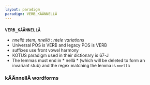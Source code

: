 ```yaml
---
layout: paradigm
paradigm: VERB_KÄÄNNELLÄ
---
```

### ` VERB_KÄÄNNELLÄ `

* _nnellä stem, nnellä : ntele variations_
* Universal POS is VERB and legacy POS is VERB
* suffixes use front vowel harmony
* KOTUS paradigm used in their dictionary is 67-J
* The lemmas must end in * nellä * (which will be deleted to form an invariant stub) and the regex matching the lemma is ` nnellä `

### kÄÄnnellÄ wordforms


